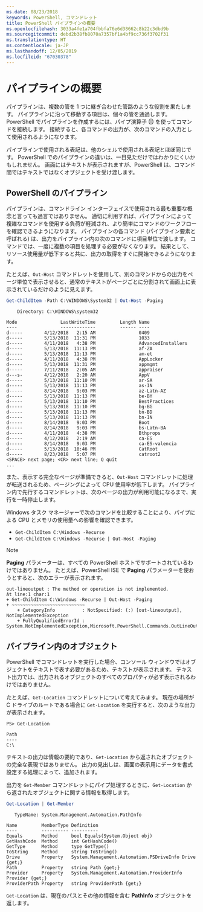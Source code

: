 ```yaml
---
ms.date: 08/23/2018
keywords: PowerShell, コマンドレット
title: PowerShell パイプラインの概要
ms.openlocfilehash: 3033a4fe1a704fbbfa76e6d38662c8b22c3dbd9b
ms.sourcegitcommit: debd2b38fb8070a7357bf1a4bf9cc736f3702f31
ms.translationtype: HT
ms.contentlocale: ja-JP
ms.lasthandoff: 12/05/2019
ms.locfileid: "67030378"
---
```

# <a name="understanding-pipelines"></a>パイプラインの概要

パイプラインは、複数の管を 1 つに継ぎ合わせた管路のような役割を果たします。 パイプラインに沿って移動する項目は、個々の管を通過します。 PowerShell でパイプラインを作成するには、パイプ演算子 (|) を使ってコマンドを接続します。 接続すると、各コマンドの出力が、次のコマンドの入力として使用されるようになります。

パイプラインで使用される表記は、他のシェルで使用される表記とほぼ同じです。 PowerShell でのパイプラインの違いは、一目見ただけではわかりにくいかもしれません。 画面にはテキストが表示されますが、PowerShell は、コマンド間ではテキストではなくオブジェクトを受け渡します。

## <a name="the-powershell-pipeline"></a>PowerShell のパイプライン

パイプラインは、コマンドライン インターフェイスで使用される最も重要な概念と言っても過言ではありません。 適切に利用すれば、パイプラインによって複雑なコマンドを使用する負荷が軽減され、より簡単にコマンドのワークフローを確認できるようになります。 パイプラインの各コマンド (パイプライン要素と呼ばれる) は、出力をパイプライン内の次のコマンドに項目単位で渡します。 コマンドでは、一度に複数の項目を処理する必要がなくなります。 結果として、リソース使用量が低下すると共に、出力の取得をすぐに開始できるようになります。

たとえば、`Out-Host` コマンドレットを使用して、別のコマンドからの出力をページ単位で表示させると、通常のテキストがページごとに分割されて画面上に表示されているだけのように見えます。

```powershell
Get-ChildItem -Path C:\WINDOWS\System32 | Out-Host -Paging
```

```Output
    Directory: C:\WINDOWS\system32

Mode                LastWriteTime         Length Name
----                -------------         ------ ----
d-----        4/12/2018   2:15 AM                0409
d-----        5/13/2018  11:31 PM                1033
d-----        4/11/2018   4:38 PM                AdvancedInstallers
d-----        5/13/2018  11:13 PM                af-ZA
d-----        5/13/2018  11:13 PM                am-et
d-----        4/11/2018   4:38 PM                AppLocker
d-----        5/13/2018  11:31 PM                appmgmt
d-----        7/11/2018   2:05 AM                appraiser
d---s-        4/12/2018   2:20 AM                AppV
d-----        5/13/2018  11:10 PM                ar-SA
d-----        5/13/2018  11:13 PM                as-IN
d-----        8/14/2018   9:03 PM                az-Latn-AZ
d-----        5/13/2018  11:13 PM                be-BY
d-----        5/13/2018  11:10 PM                BestPractices
d-----        5/13/2018  11:10 PM                bg-BG
d-----        5/13/2018  11:13 PM                bn-BD
d-----        5/13/2018  11:13 PM                bn-IN
d-----        8/14/2018   9:03 PM                Boot
d-----        8/14/2018   9:03 PM                bs-Latn-BA
d-----        4/11/2018   4:38 PM                Bthprops
d-----        4/12/2018   2:19 AM                ca-ES
d-----        8/14/2018   9:03 PM                ca-ES-valencia
d-----        5/13/2018  10:46 PM                CatRoot
d-----        8/23/2018   5:07 PM                catroot2
<SPACE> next page; <CR> next line; Q quit
...
```

また、表示する完全なページが準備できると、`Out-Host` コマンドレットに処理が転送されるため、ページングによって CPU 使用率が低下します。 パイプライン内で先行するコマンドレットは、次のページの出力が利用可能になるまで、実行を一時停止します。

Windows タスク マネージャーで次のコマンドを比較することにより、パイプによる CPU とメモリの使用量への影響を確認できます。

- `Get-ChildItem C:\Windows -Recurse`
- `Get-ChildItem C:\Windows -Recurse | Out-Host -Paging`

> [!NOTE]
> **Paging** パラメーターは、すべての PowerShell ホストでサポートされているわけではありません。 たとえば、PowerShell ISE で **Paging** パラメーターを使おうとすると、次のエラーが表示されます。
>
> ```Output
> out-lineoutput : The method or operation is not implemented.
> At line:1 char:1
> + Get-ChildItem C:\Windows -Recurse | Out-Host -Paging
> + ~~~~~~~~~~~~~~~~~~~~~~~~~~~
>     + CategoryInfo          : NotSpecified: (:) [out-lineoutput], NotImplementedException
>     + FullyQualifiedErrorId : System.NotImplementedException,Microsoft.PowerShell.Commands.OutLineOutputCommand
> ```

## <a name="objects-in-the-pipeline"></a>パイプライン内のオブジェクト

PowerShell でコマンドレットを実行した場合、コンソール ウィンドウではオブジェクトをテキストで表す必要があるため、テキストが表示されます。 テキスト出力では、出力されるオブジェクトのすべてのプロパティが必ず表示されるわけではありません。

たとえば、`Get-Location` コマンドレットについて考えてみます。 現在の場所が C ドライブのルートである場合に `Get-Location` を実行すると、次のような出力が表示されます。

```
PS> Get-Location

Path
----
C:\
```

テキストの出力は情報の要約であり、`Get-Location` から返されたオブジェクトの完全な表現ではありません。 出力の見出しは、画面の表示用にデータを書式設定する処理によって、追加されます。

出力を `Get-Member` コマンドレットにパイプ処理するときに、`Get-Location` から返されたオブジェクトに関する情報を取得します。

```powershell
Get-Location | Get-Member
```

```Output
   TypeName: System.Management.Automation.PathInfo

Name         MemberType Definition
----         ---------- ----------
Equals       Method     bool Equals(System.Object obj)
GetHashCode  Method     int GetHashCode()
GetType      Method     type GetType()
ToString     Method     string ToString()
Drive        Property   System.Management.Automation.PSDriveInfo Drive {get;}
Path         Property   string Path {get;}
Provider     Property   System.Management.Automation.ProviderInfo Provider {get;}
ProviderPath Property   string ProviderPath {get;}
```

`Get-Location` は、現在のパスとその他の情報を含む **PathInfo** オブジェクトを返します。
